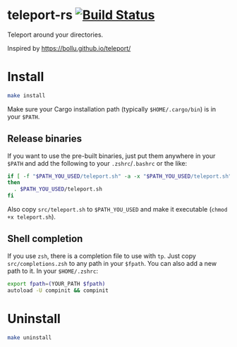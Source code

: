 # teleport-rs [![Build Status](https://travis-ci.org/thalesmg/teleport-rs.svg?branch=master)](https://travis-ci.org/thalesmg/teleport-rs)

Teleport around your directories.

Inspired by https://bollu.github.io/teleport/

# Install

```bash
make install
```

Make sure your Cargo installation path (typically `$HOME/.cargo/bin`) is in your `$PATH`.

## Release binaries

If you want to use the pre-built binaries, just put them anywhere in your `$PATH` and add the following to your `.zshrc`/`.bashrc` or the like:

```bash
if [ -f "$PATH_YOU_USED/teleport.sh" -a -x "$PATH_YOU_USED/teleport.sh" ]
then
  . $PATH_YOU_USED/teleport.sh
fi
```

Also copy `src/teleport.sh` to `$PATH_YOU_USED` and make it executable (`chmod +x teleport.sh`).

## Shell completion

If you use `zsh`, there is a completion file to use with `tp`. Just copy `src/completions.zsh` to any path in your `$fpath`. You can also add a new path to it. In your `$HOME/.zshrc`:

```bash
export fpath=(YOUR_PATH $fpath)
autoload -U compinit && compinit
```

# Uninstall

```bash
make uninstall
```
